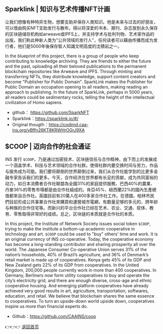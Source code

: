 ## Sparklink | 知识与艺术传播NFT计画
让我们想像有种特异生物，想要支助并保存人类知识。他是未来与过去的好朋友，可以借由购买NFT支助发行与散布，得以将深爱的书本、期刊、杂志放到永久保存的区块链储存机构如arweave或IPFS上，并支持学术与批判刊物、艺术家作品的出版，我们称此种新人类为"公共领域的发行人"，任何读者可以藉由传播而成为发行者，他们是5000年後保存智人知識文明高度的沈積岩之一。

In the blueprint of this project, there is a group of people who keep contributing to knowledge archiving. They are friends to either the future and the past, uploading all their beloved publications to the permanent blockchain repositories like Arweave and IPFS. Through minting and transferring NFTs, they distribute knowledge, support content creators and become "Publisher for Public Domain". SparkLink makes the Publisher for Public Domain an occupation opening to all readers, making reading an approach to publishing. In the future of SparkLink, perhaps in 5000 years, all readers could be sedimentary rocks, telling the height of the intellectual civilization of Homo sapiens.

* github： https://github.com/SparkNFT
* Sparklink：https://sparklink.io/#/
* Original thougth：https://codimd.caa-ins.org/vBffn26KT8KRWHrOGrJ9XA

## $COOP | 迈向合作的社会通证

INS 发行 ```$COOP```，乃是通过加密技术、区块链信任与合作精神，由下而上的发展成一个涵盖学术、科技与艺术领域的合作社群。使得社群内要交换时间与劳力，作品与服务成为可能。我们要将颠倒的世界颠倒过来，我们从合作社能学到的比更多金融专家告诉我们的更多。今天，合作经济在世界都有长足的贡献，成为共同富裕的动力，如日本消費者合作社聯盟為全國31%的家庭提供服務，巴西40%的農業、丹麥36%的零售市場都是由合作社組成的。肯亞45%、紐西蘭22%的國內生產總值都來自合作社。英國目前有20萬人在400多家合作社工作。在德國，柏林市民們目前形成公共事業合作社來購買和運營城市電網，有数量足够的多元的、跨年龄与种族的合作住宅等。而新兴的平台合作社已经在艺术、农业、交通、软体、教育、零售取得非常好的成绩。总之，区块链的本质就是合作社的本质。

In this project, the Institute of Network Society issues social token ```$COOP```, trying to make the institute a bottom-up academic cooperative in technology and art. ```$COOP``` could be used to "buy" others' time and work. It is an original currency of INS co-operative. Today, the cooperative economy has become a long-standing contributor and sharing prosperity all over the world. The Japanese Consumer Co-operative Union serves 31% of the nation’s households, 40% of Brazil’s agriculture, and 36% of Denmark’s retail market is made up of cooperatives. Kenya gets 45% of its GDP and New Zealand gets 22% of its GDP from cooperatives. In the United Kingdom, 200,000 people currently work in more than 400 cooperatives. In Germany, Berliners now form utility cooperatives to buy and operate the city’s electricity grid, and there are enough diverse, cross-age and ethnic cooperative housing. And emerging platform cooperatives have already achieved very good results in art, agriculture, transportation, softwares, education, and retail. We believe that blockchain shares the same essence to cooperatives. To turn an upside-down world upside down, cooperatives inspire us more than financial experts do. 

* Github：https://github.com/CAAINS/coop

👉👉👉 [返回首页](https://gennyzheng.github.io/archverse-websiteTEST2.0/)
